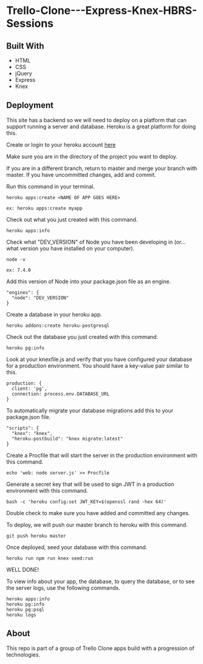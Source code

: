 # Trello-Clone---Express-Knex-HBRS-Sessions

## Built With
* HTML
* CSS
* jQuery
* Express
* Knex

## Deployment
This site has a backend so we will need to deploy on a platform that can support running a server and database. Heroku is a great platform for doing this.

Create or login to your heroku account [here](https://dashboard.heroku.com/apps)

Make sure you are in the directory of the project you want to deploy.

If you are in a different branch, return to master and merge your branch with master. If you have uncommitted changes, add and commit.

Run this command in your terminal.
```
heroku apps:create <NAME OF APP GOES HERE>

ex: heroku apps:create myapp
```

Check out what you just created with this command.
```
heroku apps:info
```

Check what "DEV_VERSION" of Node you have been developing in (or... what version you have installed on your computer).
```
node -v

ex: 7.4.0
```

Add this version of Node into your package.json file as an engine.
```
"engines": {
  "node": "DEV_VERSION"
}
```

Create a database in your heroku app.
```
heroku addons:create heroku-postgresql
```

Check out the database you just created with this command.
```
heroku pg:info
```

Look at your knexfile.js and verify that you have configured your database for a production environment. You should have a key-value pair similar to this.
```
production: {
  client: 'pg',
  connection: process.env.DATABASE_URL
}
```

To automatically migrate your database migrations add this to your package.json file.
```
"scripts": {
  "knex": "knex",
  "heroku-postbuild": "knex migrate:latest"
}
```

Create a Procfile that will start the server in the production environment with this command.
```
echo 'web: node server.js' >> Procfile
```

Generate a secret key that will be used to sign JWT in a production environment with this command.
```
bash -c 'heroku config:set JWT_KEY=$(openssl rand -hex 64)'
```

Double check to make sure you have added and committed any changes.

To deploy, we will push our master branch to heroku with this command.
```
git push heroku master
```

Once deployed, seed your database with this command.
```
heroku run npm run knex seed:run
```

WELL DONE!

To view info about your app, the database, to query the database, or to see the server logs, use the following commands.
```
heroku apps:info
heroku pg:info
heroku pg:psql
heroku logs
```

## About
This repo is part of a group of Trello Clone apps build with a progression of technologies.
